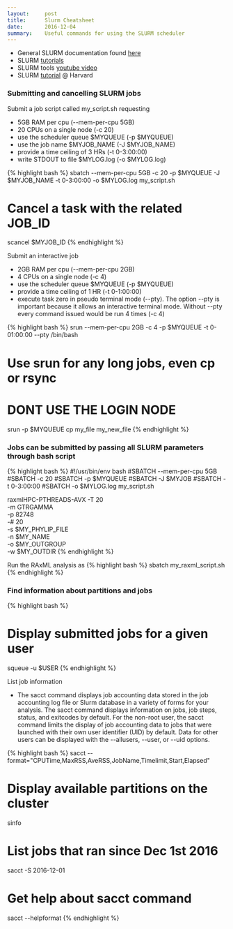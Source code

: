 ```yaml
---
layout:     post
title:      Slurm Cheatsheet
date:       2016-12-04
summary:    Useful commands for using the SLURM scheduler
---
```

- General SLURM documentation found [here](https://slurm.schedmd.com/)
- SLURM [tutorials](https://slurm.schedmd.com/tutorials.html)
- SLURM tools [youtube video](https://www.youtube.com/watch?v=U42qlYkzP9k&feature=player_embedded)
- SLURM [tutorial](https://rc.fas.harvard.edu/resources/running-jobs/) @ Harvard

### Submitting and cancelling SLURM jobs
Submit a job script called my_script.sh requesting
- 5GB RAM per cpu (--mem-per-cpu 5GB)
- 20 CPUs on a single node (-c 20)
- use the scheduler queue $MYQUEUE (-p $MYQUEUE)
- use the job name $MYJOB_NAME (-J $MYJOB_NAME)
- provide a time ceiling of 3 HRs (-t 0-3:00:00)
- write STDOUT to file $MYLOG.log (-o $MYLOG.log)

{% highlight bash %}
sbatch --mem-per-cpu 5GB -c 20 -p $MYQUEUE -J $MYJOB_NAME -t 0-3:00:00 -o $MYLOG.log my_script.sh

# Cancel a task with the related JOB_ID
scancel $MYJOB_ID
{% endhighlight %}

Submit an interactive job
- 2GB RAM per cpu (--mem-per-cpu 2GB)
- 4 CPUs on a single node (-c 4)
- use the scheduler queue $MYQUEUE (-p $MYQUEUE)
- provide a time ceiling of 1 HR (-t 0-1:00:00)
- execute task zero in pseudo terminal mode (--pty). The option --pty is important because it allows an interactive terminal mode. Without --pty every command issued would be run 4 times (-c 4)

{% highlight bash %}
srun --mem-per-cpu 2GB -c 4 -p $MYQUEUE -t 0-01:00:00 --pty /bin/bash

# Use srun for any long jobs, even cp or rsync
# DONT USE THE LOGIN NODE
srun -p $MYQUEUE cp my_file my_new_file
{% endhighlight %}

### Jobs can be submitted by passing all SLURM parameters through bash script 

{% highlight bash %}
#!/usr/bin/env bash
#SBATCH --mem-per-cpu 5GB
#SBATCH -c 20
#SBATCH -p $MYQUEUE
#SBATCH -J $MYJOB
#SBATCH -t 0-3:00:00
#SBATCH -o $MYLOG.log my_script.sh

raxmlHPC-PTHREADS-AVX -T 20 \
-m GTRGAMMA \
-p 82748 \
-# 20 \
-s $MY_PHYLIP_FILE \
-n $MY_NAME \
-o $MY_OUTGROUP \
-w $MY_OUTDIR
{% endhighlight %}

Run the RAxML analysis as
{% highlight bash %}
sbatch my_raxml_script.sh
{% endhighlight %}

### Find information about partitions and jobs

{% highlight bash %}
# Display submitted jobs for a given user
squeue -u $USER
{% endhighlight %}

List job information
- The sacct command displays job accounting data stored in the job accounting log file or Slurm database in a variety of forms for your analysis. The sacct command displays information on jobs, job steps, status, and exitcodes by default. For the non-root user, the sacct command limits the display of job accounting data to jobs that were launched with their own user identifier (UID) by default. Data for other users can be displayed with the --allusers, --user, or --uid options.

{% highlight bash %}
sacct --format="CPUTime,MaxRSS,AveRSS,JobName,Timelimit,Start,Elapsed"

# Display available partitions on the cluster
sinfo

# List jobs that ran since Dec 1st 2016
sacct -S 2016-12-01

# Get help about sacct command
sacct --helpformat
{% endhighlight %}